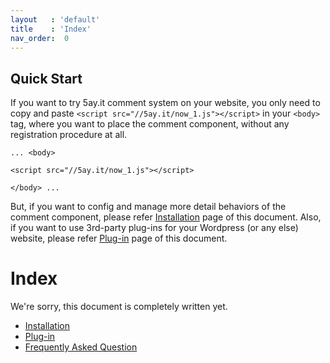 ```yaml
---
layout   : 'default'
title    : 'Index'
nav_order:  0
---
```


## Quick Start

If you want to try 5ay.it comment system on your website, you only need to copy and paste `<script src="//5ay.it/now_1.js"></script>` in your `<body>` tag, where you want to place the comment component, without any registration procedure at all.

```
... <body>

<script src="//5ay.it/now_1.js"></script>

</body> ...
```

But, if you want to config and manage more detail behaviors of the comment component, please refer <a href="/v_1_en/installation">Installation</a> page of this document.
Also, if you want to use 3rd-party plug-ins for your Wordpress (or any else) website, please refer <a href="/v_1_en/plug-in">Plug-in</a> page of this document.

# Index

We're sorry, this document is completely written yet.

- <a href="/v_1_en/installation">Installation</a>
- <a href="/v_1_en/plug-in"     >Plug-in</a>
- <a href="/v_1_en/faq"         >Frequently Asked Question</a>
